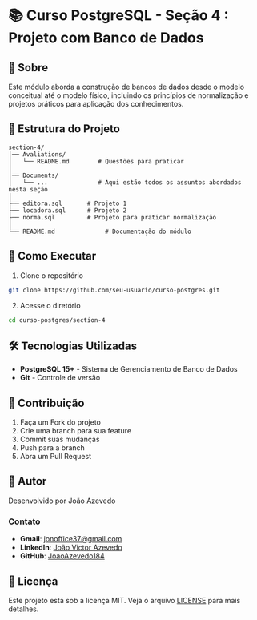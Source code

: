 # 📚 Curso PostgreSQL - Seção 4 : Projeto com Banco de Dados
  
## 📌 Sobre
Este módulo aborda a construção de bancos de dados desde o modelo conceitual até o modelo físico, incluindo os princípios de normalização e projetos práticos para aplicação dos conhecimentos.
  
## 📂 Estrutura do Projeto
```
section-4/
│── Avaliations/
│   └── README.md        # Questões para praticar
│
│── Documents/
│   └── ...              # Aqui estão todos os assuntos abordados nesta seção
│
├── editora.sql       # Projeto 1 
├── locadora.sql      # Projeto 2 
├── norma.sql         # Projeto para praticar normalização  
│
└── README.md              # Documentação do módulo
```

## 🚀 Como Executar

1. Clone o repositório
```bash
git clone https://github.com/seu-usuario/curso-postgres.git
```

2. Acesse o diretório
```bash
cd curso-postgres/section-4
```

## 🛠️ Tecnologias Utilizadas
- **PostgreSQL 15+** - Sistema de Gerenciamento de Banco de Dados
- **Git** - Controle de versão

## 🤝 Contribuição
1. Faça um Fork do projeto
2. Crie uma branch para sua feature
3. Commit suas mudanças
4. Push para a branch
5. Abra um Pull Request

## 👤 Autor
Desenvolvido por João Azevedo

### Contato
- **Gmail**: jonoffice37@gmail.com
- **LinkedIn**: [João Victor Azevedo](www.linkedin.com/in/joao-victor-azevedo-181-sena)
- **GitHub**: [JoaoAzevedo184](https://github.com/JoaoAzevedo184)

## 📄 Licença
Este projeto está sob a licença MIT. Veja o arquivo [LICENSE](LICENSE) para mais detalhes.